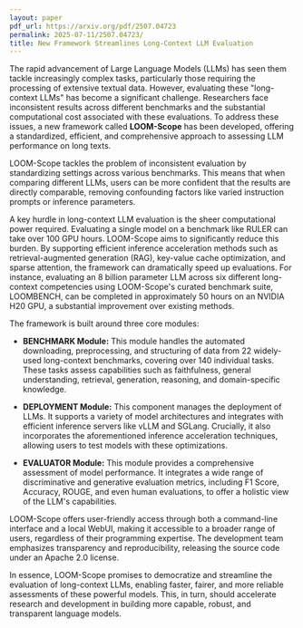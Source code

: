 ```yaml
---
layout: paper
pdf_url: https://arxiv.org/pdf/2507.04723
permalink: 2025-07-11/2507.04723/
title: New Framework Streamlines Long-Context LLM Evaluation
---
```




The rapid advancement of Large Language Models (LLMs) has seen them tackle increasingly complex tasks, particularly those requiring the processing of extensive textual data. However, evaluating these "long-context LLMs" has become a significant challenge. Researchers face inconsistent results across different benchmarks and the substantial computational cost associated with these evaluations. To address these issues, a new framework called **LOOM-Scope** has been developed, offering a standardized, efficient, and comprehensive approach to assessing LLM performance on long texts.

LOOM-Scope tackles the problem of inconsistent evaluation by standardizing settings across various benchmarks. This means that when comparing different LLMs, users can be more confident that the results are directly comparable, removing confounding factors like varied instruction prompts or inference parameters.

A key hurdle in long-context LLM evaluation is the sheer computational power required. Evaluating a single model on a benchmark like RULER can take over 100 GPU hours. LOOM-Scope aims to significantly reduce this burden. By supporting efficient inference acceleration methods such as retrieval-augmented generation (RAG), key-value cache optimization, and sparse attention, the framework can dramatically speed up evaluations. For instance, evaluating an 8 billion parameter LLM across six different long-context competencies using LOOM-Scope's curated benchmark suite, LOOMBENCH, can be completed in approximately 50 hours on an NVIDIA H20 GPU, a substantial improvement over existing methods.

The framework is built around three core modules:

*   **BENCHMARK Module:** This module handles the automated downloading, preprocessing, and structuring of data from 22 widely-used long-context benchmarks, covering over 140 individual tasks. These tasks assess capabilities such as faithfulness, general understanding, retrieval, generation, reasoning, and domain-specific knowledge.

*   **DEPLOYMENT Module:** This component manages the deployment of LLMs. It supports a variety of model architectures and integrates with efficient inference servers like vLLM and SGLang. Crucially, it also incorporates the aforementioned inference acceleration techniques, allowing users to test models with these optimizations.

*   **EVALUATOR Module:** This module provides a comprehensive assessment of model performance. It integrates a wide range of discriminative and generative evaluation metrics, including F1 Score, Accuracy, ROUGE, and even human evaluations, to offer a holistic view of the LLM's capabilities.

LOOM-Scope offers user-friendly access through both a command-line interface and a local WebUI, making it accessible to a broader range of users, regardless of their programming expertise. The development team emphasizes transparency and reproducibility, releasing the source code under an Apache 2.0 license.

In essence, LOOM-Scope promises to democratize and streamline the evaluation of long-context LLMs, enabling faster, fairer, and more reliable assessments of these powerful models. This, in turn, should accelerate research and development in building more capable, robust, and transparent language models.
